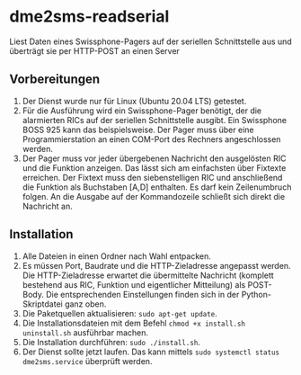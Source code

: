 # dme2sms-readserial
Liest Daten eines Swissphone-Pagers auf der seriellen Schnittstelle aus und überträgt sie per HTTP-POST an einen Server

## Vorbereitungen
1. Der Dienst wurde nur für Linux (Ubuntu 20.04 LTS) getestet.
1. Für die Ausführung wird ein Swissphone-Pager benötigt, der die alarmierten RICs auf der seriellen Schnittstelle ausgibt. Ein Swissphone BOSS 925 kann das beispielsweise. Der Pager muss über eine Programmierstation an einen COM-Port des Rechners angeschlossen werden.
1. Der Pager muss vor jeder übergebenen Nachricht den ausgelösten RIC und die Funktion anzeigen. Das lässt sich am einfachsten über Fixtexte erreichen. Der Fixtext muss den siebenstelligen RIC und anschließend die Funktion als Buchstaben \[A,D\] enthalten. Es darf kein Zeilenumbruch folgen. An die Ausgabe auf der Kommandozeile schließt sich direkt die Nachricht an.

## Installation
1. Alle Dateien in einen Ordner nach Wahl entpacken.
1. Es müssen Port, Baudrate und die HTTP-Zieladresse angepasst werden. Die HTTP-Zieladresse erwartet die übermittelte Nachricht (komplett bestehend aus RIC, Funktion und eigentlicher Mitteilung) als POST-Body. Die entsprechenden Einstellungen finden sich in der Python-Skriptdatei ganz oben.
1. Die Paketquellen aktualisieren: `sudo apt-get update`.
1. Die Installationsdateien mit dem Befehl `chmod +x install.sh uninstall.sh` ausführbar machen.
1. Die Installation durchführen: `sudo ./install.sh`.
1. Der Dienst sollte jetzt laufen. Das kann mittels `sudo systemctl status dme2sms.service` überprüft werden.
